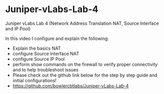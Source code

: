 # Juniper-vLabs-Lab-4
Juniper vLabs Lab 4 (Network Address Translation NAT, Source Interface and IP Pool)

In this video I configure and explain the following:  
- Explain the basics NAT
- configure Source Interface NAT
- configure Source IP Pool
- perform show commands on the firewall to verify proper connectivity and to help troubleshoot issues
- Please check out the github link below for the step by step guide and initial configurations!
- https://github.com/bowlercbtlabs/Juniper-vLabs-Lab-4
